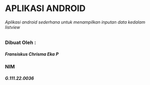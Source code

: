 # APLIKASI ANDROID
###### Aplikasi android sederhana untuk menampilkan inputan data kedalam listview

### Dibuat Oleh :
##### Fransiskus Chrisma Eka P
### NIM
##### G.111.22.0036
